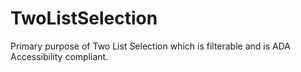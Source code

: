 # TwoListSelection
Primary purpose of Two List Selection which is filterable and is ADA Accessibility compliant.
